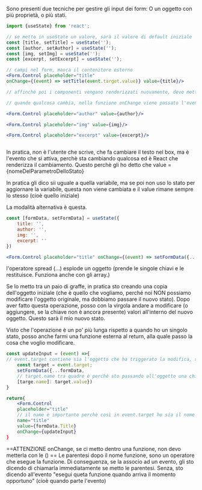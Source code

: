 Sono presenti due tecniche per gestire gli input dei form:
O un oggetto con più proprietà, o più stati.


```jsx
import {useState} from 'react';

// se metto in useState un valore, sarà il valore di default iniziale
const [title, setTitle] = useState('');
const [author, setAuthor] = useState('');
const [img, setImg] = useState('');
const [excerpt, setExcerpt] = useState('');

// campi nel form, manca il contenitore esterno
<Form.Control placeholder="title" 
onChange={(event) => setTitle(event.target.value)} value={title}/>

// affinché poi i componenti vengano renderizzati nuovamente, devo mettermi in ascolto dell'evento onchange

// quando qualcosa cambia, nella funzione onChange viene passato l'evento di cambio. Questo evento ha tante proprietà, tra cui il target (l'oggetto che è cambiato) e di conseguenza anche il suo valore.

<Form.Control placeholder="author" value={author}/>

<Form.Control placeholder="img" value={img}/>

<Form.Control placeholder="excerpt" value={excerpt}/>



```

In pratica, non è l'utente che scrive, che fa cambiare il testo nel box, ma è l'evento che si attiva, perchè sta cambiando qualcosa ed è React che renderizza il cambiamento.
Questo perchè gli ho detto che value = {nomeDelParametroDelloStato}

In pratica gli dico sii uguale a quella variabile, ma se poi non uso lo stato per aggiornare la variabile, questa non viene cambiata e il value rimane sempre lo stesso (cioè quello iniziale)

La modalità alternativa è questa.
```jsx
const [formData, setFormData] = useState({
	title: '',
	author: '',
	img: '',
	excerpt: ''
})

<Form.Control placeholder="title" onChange={(event) => setFormData({...formData, title: event.target.value})} value={formData.title}
```
l'operatore spread (...) esplode un oggetto (prende le singole chiavi e le restituisce. Funziona anche con gli array.)

Se lo metto tra un paio di graffe, in pratica sto creando una copia dell'oggetto iniziale (che è quello che vogliamo, perché noi NON possiamo modificare l'oggetto originale, ma dobbiamo passare il nuovo stato).
Dopo aver fatto questa operazione, posso con la virgola andare a modificare (o aggiungere, se la chiave non è ancora presente) valori all'interno del nuovo oggetto.
Questo sarà il mio nuovo stato.

Visto che l'operazione è un po' più lunga rispetto a quando ho un singolo stato, posso anche farmi una funzione esterna al return, alla quale passo la cosa che voglio modificare.
```jsx
const updateInput = (event) =>{
// event.target contiene sia l'oggetto che ha triggerato la modifica, sia il suo valore.
	const target = event.target;
	setFormData({...formData, 
	// target.name tra quadre è perché sto passando all'oggetto una chiave in maniera dinamica
	[targe.name]: target.value})
}

return{
	<Form.Control 
	placeholder="title" 
	// il name è importante perchè così in event.target ho sia il nome del campo sia il suo valore.
	name="title"  
	value={formData.Title}
	onChange={updateInput}
}
```

==ATTENZIONE onChange, se ci metto dentro una funzione, non devo metterla con le () ==
Le parentesi dopo il nome funzione, sono un operatore che esegue la funzione. Di conseguenza, se la associo ad un evento, gli sto dicendo di chiamarla immediatamente se metto le parentesi. Senza, sto dicendo all'evento "esegui queta funzione quando arriva il momento opportuno" (cioè quando parte l'evento)